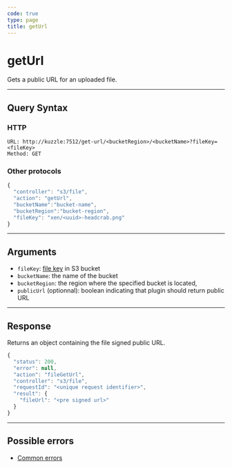 ```yaml
---
code: true
type: page
title: getUrl
---
```


# getUrl

Gets a public URL for an uploaded file.

---

## Query Syntax

### HTTP

```http
URL: http://kuzzle:7512/get-url/<bucketRegion>/<bucketName>?fileKey=<fileKey>
Method: GET
```

### Other protocols

```js
{
  "controller": "s3/file",
  "action": "getUrl",
  "bucketName":"bucket-name",
  "bucketRegion":"bucket-region",
  "fileKey": "xen/<uuid>-headcrab.png"
}
```

---

## Arguments

- `fileKey`: [file key](https://docs.aws.amazon.com/AmazonS3/latest/dev/UsingMetadata.html#object-keys) in S3 bucket
- `bucketName`: the name of the bucket
- `bucketRegion`: the region where the specified bucket is located,
- `publicUrl` (optionnal): boolean indicating that plugin should return public URL
  
---

## Response

Returns an object containing the file signed public URL.

```js
{
  "status": 200,
  "error": null,
  "action": "fileGetUrl",
  "controller": "s3/file",
  "requestId": "<unique request identifier>",
  "result": {
    "fileUrl": "<pre signed url>" 
  }
}
```

---

## Possible errors

- [Common errors](/core/1/api/essentials/errors#common-errors)
